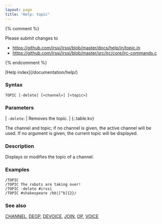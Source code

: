```yaml
---
layout: page
title: "Help: topic"
---
```


{% comment %}

Please submit changes to
- https://github.com/irssi/irssi/blob/master/docs/help/in/topic.in
- https://github.com/irssi/irssi/blob/master/src/irc/core/irc-commands.c


{% endcomment %}
<nav markdown="1">
[Help index](/documentation/help/)
</nav>

### Syntax ###

<div class="highlight irssisyntax"><pre style="\-\-cmdlen:5ch"><code><span class="synB">TOPIC</span> <span class="syn10">[<span class="syn">-delete</span>]</span> <span class="syn10">[<span class="syn09">&lt;channel></span>]</span> <span class="syn10">[<span class="syn09">&lt;topic></span>]</span></code></pre></div>



### Parameters ###


| `-delete`: |     Removes the topic. |
{:.table.kv}

The channel and topic; if no channel is given, the active channel will be
used. If no argument is given, the current topic will be displayed.

### Description ###

Displays or modifies the topic of a channel.

### Examples ###

    /TOPIC
    /TOPIC The robots are taking over!
    /TOPIC -delete #irssi
    /TOPIC #shakespeare /bb|[^b]{2}/

### See also ###
[CHANNEL](/documentation/help/channel/), [DEOP](/documentation/help/deop/), [DEVOICE](/documentation/help/devoice/), [JOIN](/documentation/help/join/), [OP](/documentation/help/op/), [VOICE](/documentation/help/voice/)

